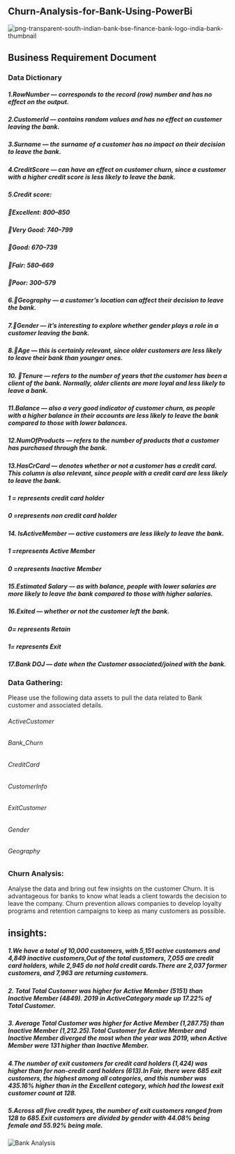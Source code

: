 ## Churn-Analysis-for-Bank-Using-PowerBi


![png-transparent-south-indian-bank-bse-finance-bank-logo-india-bank-thumbnail](https://github.com/Nikitasuryawanshi/Churn-Analysis-for-bank-using-PowerBI/assets/105000370/76ec82c0-8d82-449b-89a9-cdc337e46a0e)

## Business Requirement Document
### Data Dictionary
##### 1.RowNumber — corresponds to the record (row) number and has no effect on the output.
##### 2.CustomerId — contains random values and has no effect on customer leaving the bank.
##### 3.Surname — the surname of a customer has no impact on their decision to leave the bank.
##### 4.CreditScore — can have an effect on customer churn, since a customer with a higher credit score is less likely to leave the bank.
##### 5.Credit score:
##### Excellent: 800–850
##### Very Good: 740–799
##### Good: 670–739
##### Fair: 580–669
##### Poor: 300–579

##### 6.Geography — a customer’s location can affect their decision to leave the bank.
##### 7.Gender — it’s interesting to explore whether gender plays a role in a customer leaving the bank.
##### 8.Age — this is certainly relevant, since older customers are less likely to leave their bank than younger ones.
##### 10. Tenure — refers to the number of years that the customer has been a client of the bank. Normally, older clients are more loyal and less likely to leave a bank.
##### 11.Balance — also a very good indicator of customer churn, as people with a higher balance in their accounts are less likely to leave the bank compared to those with lower balances.
##### 12.NumOfProducts — refers to the number of products that a customer has purchased through the bank. 
##### 13.HasCrCard — denotes whether or not a customer has a credit card. This column is also relevant, since people with a credit card are less likely to leave the bank.
#####  1 = represents credit card holder
#####  0 =represents non credit card holder
##### 14. IsActiveMember — active customers are less likely to leave the bank.
#####  1 =represents Active Member
##### 0 =represents Inactive Member
##### 15.Estimated Salary — as with balance, people with lower salaries are more likely to leave the bank compared to those with higher salaries.
##### 16.Exited — whether or not the customer left the bank.
#####  0= represents Retain 
#####  1= represents Exit
##### 17.Bank DOJ — date when the Customer associated/joined  with the bank.



### Data Gathering:

Please use the following data assets to pull the data related to Bank customer and associated details.
###### ActiveCustomer 
###### Bank_Churn
###### CreditCard
###### CustomerInfo
###### ExitCustomer
###### Gender
###### Geography

### Churn Analysis:
Analyse the data and bring out few insights on the customer Churn.
It is advantageous for banks to know what leads a client towards the decision to leave the company.
Churn prevention allows companies to develop loyalty programs and retention campaigns to keep as many customers as possible.

## insights:

##### 1.We have a total of 10,000 customers, with 5,151 active customers and 4,849 inactive customers,Out of the total customers, 7,055 are credit card holders, while 2,945 do not hold credit cards.There are 2,037 former customers, and 7,963 are returning customers.
##### 2. Total Total Customer was higher for Active Member (5151) than Inactive Member (4849). 2019 in ActiveCategory  made up 17.22% of Total Customer.
##### 3. Average Total Customer was higher for Active Member (1,287.75) than Inactive Member (1,212.25).Total Customer for Active Member and Inactive Member diverged the most when the year was 2019, when Active Member were 131 higher than Inactive Member.
##### 4.The number of exit customers for credit card holders (1,424) was higher than for non-credit card holders (613).In Fair, there were 685 exit customers, the highest among all categories, and this number was 435.16% higher than in the Excellent category, which had the lowest exit customer count at 128.
##### 5.Across all five credit types, the number of exit customers ranged from 128 to 685.Exit customers are divided by gender with 44.08% being female and 55.92% being male.


![Bank Analysis](https://github.com/Nikitasuryawanshi/Churn-Analysis-for-bank-using-PowerBI/assets/105000370/20f80494-764a-4300-af2c-947ed682fb83)
